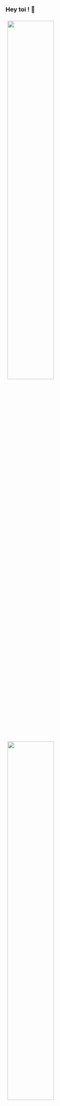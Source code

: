 ### Hey toi ! 👋

<style>
  img {
  flex: 33.33%;
  padding: 5px;
}
</style>

<img src="https://github-readme-stats.vercel.app/api?username=stereo18&count_private=true" style="display:flex; float: left;" width="50%">

<img src="https://github-readme-stats.vercel.app/api/top-langs/?username=stereo18&layout=compact" style="display:flex; float: left;" width="50%">

